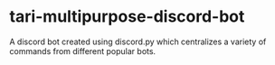 # tari-multipurpose-discord-bot
A discord bot created using discord.py which centralizes a variety of commands from different popular bots.

